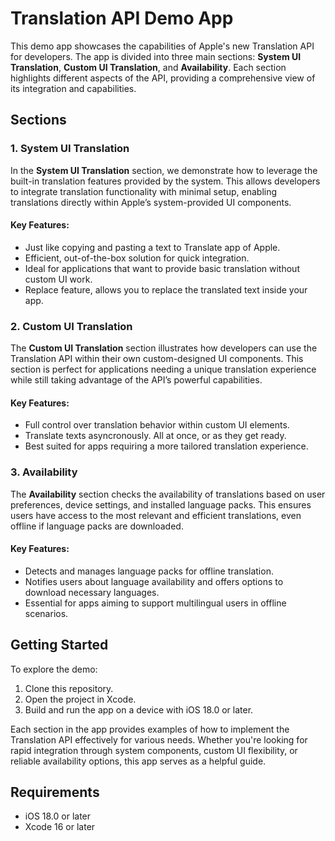# Translation API Demo App

This demo app showcases the capabilities of Apple's new Translation API for developers. The app is divided into three main sections: **System UI Translation**, **Custom UI Translation**, and **Availability**. Each section highlights different aspects of the API, providing a comprehensive view of its integration and capabilities.

## Sections

### 1. System UI Translation
In the **System UI Translation** section, we demonstrate how to leverage the built-in translation features provided by the system. This allows developers to integrate translation functionality with minimal setup, enabling translations directly within Apple’s system-provided UI components.

#### Key Features:
- Just like copying and pasting a text to Translate app of Apple.
- Efficient, out-of-the-box solution for quick integration.
- Ideal for applications that want to provide basic translation without custom UI work.
- Replace feature, allows you to replace the translated text inside your app.

### 2. Custom UI Translation
The **Custom UI Translation** section illustrates how developers can use the Translation API within their own custom-designed UI components. This section is perfect for applications needing a unique translation experience while still taking advantage of the API’s powerful capabilities.

#### Key Features:
- Full control over translation behavior within custom UI elements.
- Translate texts asyncronously. All at once, or as they get ready.
- Best suited for apps requiring a more tailored translation experience.

### 3. Availability
The **Availability** section checks the availability of translations based on user preferences, device settings, and installed language packs. This ensures users have access to the most relevant and efficient translations, even offline if language packs are downloaded.

#### Key Features:
- Detects and manages language packs for offline translation.
- Notifies users about language availability and offers options to download necessary languages.
- Essential for apps aiming to support multilingual users in offline scenarios.

## Getting Started

To explore the demo:
1. Clone this repository.
2. Open the project in Xcode.
3. Build and run the app on a device with iOS 18.0 or later.

Each section in the app provides examples of how to implement the Translation API effectively for various needs. Whether you're looking for rapid integration through system components, custom UI flexibility, or reliable availability options, this app serves as a helpful guide.

## Requirements

- iOS 18.0 or later
- Xcode 16 or later

